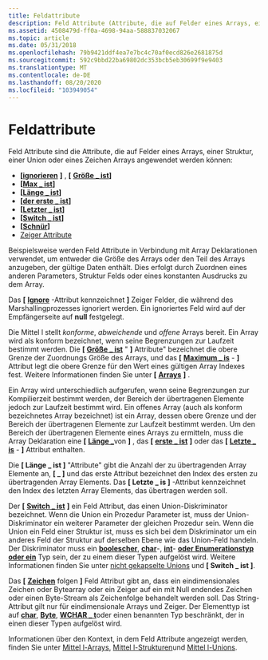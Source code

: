 ```yaml
---
title: Feldattribute
description: Feld Attribute (Attribute, die auf Felder eines Arrays, einer Struktur, einer Union oder eines Zeichen Arrays angewendet werden) und Remote Prozedur Aufruf (RPC).
ms.assetid: 4508479d-ff0a-4698-94aa-588837032067
ms.topic: article
ms.date: 05/31/2018
ms.openlocfilehash: 79b9421ddf4ea7e7bc4c70af0ecd826e2681875d
ms.sourcegitcommit: 592c9bbd22ba69802dc353bcb5eb30699f9e9403
ms.translationtype: MT
ms.contentlocale: de-DE
ms.lasthandoff: 08/20/2020
ms.locfileid: "103949054"
---
```

# <a name="field-attributes"></a>Feldattribute

Feld Attribute sind die Attribute, die auf Felder eines Arrays, einer Struktur, einer Union oder eines Zeichen Arrays angewendet werden können:

-   **\[**[**ignorieren**](/windows/desktop/Midl/ignore) **\]** , **\[** [ **Größe \_ ist**](/windows/desktop/Midl/size-is)**\]**
-   **\[**[**Max \_ ist**](/windows/desktop/Midl/max-is)**\]**
-   **\[**[**Länge \_ ist**](/windows/desktop/Midl/length-is)**\]**
-   **\[**[**der erste \_ ist**](/windows/desktop/Midl/first-is)**\]**
-   **\[**[**Letzter \_ ist**](/windows/desktop/Midl/last-is)**\]**
-   **\[**[**Switch \_ ist**](/windows/desktop/Midl/switch-is)**\]**
-   **\[**[**Schnür**](/windows/desktop/Midl/string)**\]**
-   [Zeiger Attribute](three-pointer-types.md)

Beispielsweise werden Feld Attribute in Verbindung mit Array Deklarationen verwendet, um entweder die Größe des Arrays oder den Teil des Arrays anzugeben, der gültige Daten enthält. Dies erfolgt durch Zuordnen eines anderen Parameters, Struktur Felds oder eines konstanten Ausdrucks zu dem Array.

Das **\[** [**Ignore**](/windows/desktop/Midl/ignore) -Attribut kennzeichnet **\]** Zeiger Felder, die während des Marshallingprozesses ignoriert werden. Ein ignoriertes Feld wird auf der Empfängerseite auf **null** festgelegt.

Die Mittel l stellt *konforme*, *abweichende* und *offene* Arrays bereit. Ein Array wird als konform bezeichnet, wenn seine Begrenzungen zur Laufzeit bestimmt werden. Die **\[** [**Größe \_ ist**](/windows/desktop/Midl/size-is) " **\]** Attribute" bezeichnet die obere Grenze der Zuordnungs Größe des Arrays, und das **\[** [**Maximum \_ is**](/windows/desktop/Midl/max-is) - **\]** Attribut legt die obere Grenze für den Wert eines gültigen Array Indexes fest. Weitere Informationen finden Sie unter **\[** [**Arrays**](arrays.md) **\]** .

Ein Array wird unterschiedlich aufgerufen, wenn seine Begrenzungen zur Kompilierzeit bestimmt werden, der Bereich der übertragenen Elemente jedoch zur Laufzeit bestimmt wird. Ein offenes Array (auch als konform bezeichnetes Array bezeichnet) ist ein Array, dessen obere Grenze und der Bereich der übertragenen Elemente zur Laufzeit bestimmt werden. Um den Bereich der übertragenen Elemente eines Arrays zu ermitteln, muss die Array Deklaration eine **\[** [**Länge \_**](/windows/desktop/Midl/length-is)von **\]** , das **\[** [**erste \_ ist**](/windows/desktop/Midl/first-is) **\]** oder das **\[** [**Letzte \_ is**](/windows/desktop/Midl/last-is) - **\]** Attribut enthalten.

Die **\[ Länge \_ ist \]** "Attribute" gibt die Anzahl der zu übertragenden Array Elemente an, **\[ \_ \]** und das erste Attribut bezeichnet den Index des ersten zu übertragenden Array Elements. Das **\[ Letzte \_ is \]** -Attribut kennzeichnet den Index des letzten Array Elements, das übertragen werden soll.

Der **\[** [**Switch \_ ist**](/windows/desktop/Midl/switch-is) **\]** ein Feld Attribut, das einen Union-Diskriminator bezeichnet. Wenn die Union ein Prozedur Parameter ist, muss der Union-Diskriminator ein weiterer Parameter der gleichen Prozedur sein. Wenn die Union ein Feld einer Struktur ist, muss es sich bei dem Diskriminator um ein anderes Feld der Struktur auf derselben Ebene wie das Union-Feld handeln. Der Diskriminator muss ein [**boolescher**](/windows/desktop/Midl/boolean), [**char**](/windows/desktop/Midl/char-idl)-, [**int**](/windows/desktop/Midl/int)- [**oder Enumerationstyp oder ein**](/windows/desktop/Midl/enum) Typ sein, der zu einem dieser Typen aufgelöst wird. Weitere Informationen finden Sie unter [nicht gekapselte Unions](/windows/desktop/Midl/nonencapsulated-unions) und **\[ Switch \_ ist \]**.

Das **\[** [**Zeichen**](/windows/desktop/Midl/string) folgen **\]** Feld Attribut gibt an, dass ein eindimensionales Zeichen oder Bytearray oder ein Zeiger auf ein mit Null endendes Zeichen oder einen Byte-Stream als Zeichenfolge behandelt werden soll. Das String-Attribut gilt nur für eindimensionale Arrays und Zeiger. Der Elementtyp ist auf [**char**](/windows/desktop/Midl/char-idl), [**Byte**](/windows/desktop/Midl/byte), [**WCHAR \_ t**](/windows/desktop/Midl/wchar-t)oder einen benannten Typ beschränkt, der in einen dieser Typen aufgelöst wird.

Informationen über den Kontext, in dem Feld Attribute angezeigt werden, finden Sie unter [Mittel l-Arrays](/windows/desktop/Midl/midl-arrays), [Mittel l-Strukturen](/windows/desktop/Midl/midl-structures)und [Mittel l-Unions](/windows/desktop/Midl/midl-unions).

 

 